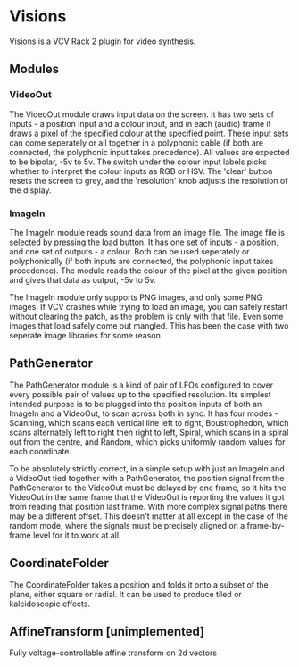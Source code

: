 # Visions

Visions is a VCV Rack 2 plugin for video synthesis.

## Modules

### VideoOut

The VideoOut module draws input data on the screen. It has two sets of inputs - a position input and a colour input, and in each (audio) frame it draws a pixel of the specified colour at the specified point. These input sets can come seperately or all together in a polyphonic cable (if both are connected, the polyphonic input takes precedence). All values are expected to be bipolar, -5v to 5v. The switch under the colour input labels picks whether to interpret the colour inputs as RGB or HSV. The 'clear' button resets the screen to grey, and the 'resolution' knob adjusts the resolution of the display.

### ImageIn

The ImageIn module reads sound data from an image file. The image file is selected by pressing the load button. It has one set of inputs - a position, and one set of outputs - a colour. Both can be used seperately or polyphonically (if both inputs are connected, the polyphonic input takes precedence). The module reads the colour of the pixel at the given position and gives that data as output, -5v to 5v.

The ImageIn module only supports PNG images, and only some PNG images. If VCV crashes while trying to load an image, you can safely restart without clearing the patch, as the problem is only with that file. Even some images that load safely come out mangled. This has been the case with two seperate image libraries for some reason.

## PathGenerator

The PathGenerator module is a kind of pair of LFOs configured to cover every possible pair of values up to the specified resolution. Its simplest intended purpose is to be plugged into the position inputs of both an ImageIn and a VideoOut, to scan across both in sync. It has four modes - Scanning, which scans each vertical line left to right, Boustrophedon, which scans alternately left to right then right to left, Spiral, which scans in a spiral out from the centre, and Random, which picks uniformly random values for each coordinate.

To be absolutely strictly correct, in a simple setup with just an ImageIn and a VideoOut tied together with a PathGenerator, the position signal from the PathGenerator to the VideoOut must be delayed by one frame, so it hits the VideoOut in the same frame that the VideoOut is reporting the values it got from reading that position last frame. With more complex signal paths there may be a different offset. This doesn't matter at all except in the case of the random mode, where the signals must be precisely aligned on a frame-by-frame level for it to work at all.

## CoordinateFolder

The CoordinateFolder takes a position and folds it onto a subset of the plane, either square or radial. It can be used to produce tiled or kaleidoscopic effects.

## AffineTransform [unimplemented]

Fully voltage-controllable affine transform on 2d vectors
